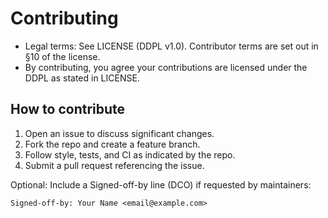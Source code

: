 # Contributing

- Legal terms: See LICENSE (DDPL v1.0). Contributor terms are set out in §10 of the license.
- By contributing, you agree your contributions are licensed under the DDPL as stated in LICENSE.

## How to contribute

1. Open an issue to discuss significant changes.
2. Fork the repo and create a feature branch.
3. Follow style, tests, and CI as indicated by the repo.
4. Submit a pull request referencing the issue.

Optional: Include a Signed-off-by line (DCO) if requested by maintainers:

```
Signed-off-by: Your Name <email@example.com>
```
